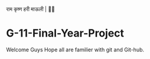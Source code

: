 राम कृष्ण हरी माऊली | 🙏😊
# G-11-Final-Year-Project
Welcome Guys
Hope all are familier with git and Git-hub.
